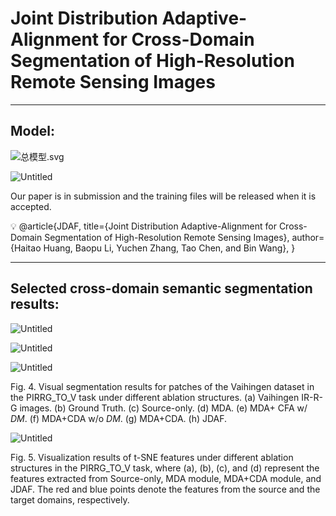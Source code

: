 # Joint Distribution Adaptive-Alignment for Cross-Domain Segmentation of High-Resolution Remote Sensing Images

---

## Model:

![总模型.svg](Joint%20Distribution%20Adaptive-Alignment%20for%20Cross-Do%20a26aba09ae0a4301939f1705d518b12f/%25E6%2580%25BB%25E6%25A8%25A1%25E5%259E%258B.svg)

![Untitled](Joint%20Distribution%20Adaptive-Alignment%20for%20Cross-Do%20a26aba09ae0a4301939f1705d518b12f/Untitled.svg)

Our paper is in submission and the training files will be released when it is accepted.

<aside>
💡 @article{JDAF,
title={Joint Distribution Adaptive-Alignment for Cross-Domain Segmentation of High-Resolution Remote Sensing Images},
author={Haitao Huang, Baopu Li, Yuchen Zhang, Tao Chen, and Bin Wang},
}

</aside>

---

## **Selected cross-domain semantic segmentation results:**

![Untitled](Joint%20Distribution%20Adaptive-Alignment%20for%20Cross-Do%20a26aba09ae0a4301939f1705d518b12f/Untitled.jpeg)

![Untitled](Joint%20Distribution%20Adaptive-Alignment%20for%20Cross-Do%20a26aba09ae0a4301939f1705d518b12f/Untitled%201.jpeg)

![Untitled](Joint%20Distribution%20Adaptive-Alignment%20for%20Cross-Do%20a26aba09ae0a4301939f1705d518b12f/Untitled%201.svg)

Fig. 4. Visual segmentation results for patches of the Vaihingen dataset in the PIRRG_TO_V task under different ablation structures. (a) Vaihingen IR-R-G images. (b) Ground Truth. (c) Source-only. (d) MDA. (e) MDA+ CFA w/ *DM*. (f) MDA+CDA w/o *DM*. (g) MDA+CDA. (h) JDAF.

![Untitled](Joint%20Distribution%20Adaptive-Alignment%20for%20Cross-Do%20a26aba09ae0a4301939f1705d518b12f/Untitled.png)

Fig. 5. Visualization results of t-SNE features under different ablation structures in the PIRRG_TO_V task, where (a), (b), (c), and (d) represent the features extracted from Source-only, MDA module, MDA+CDA module, and JDAF. The red and blue points denote the features from the source and the target domains, respectively.